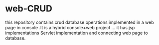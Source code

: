 # web-CRUD

this repository contains crud database operations implemented in a web page in console .It is a hybrid console+web project ... it has jsp implementations Servlet implementation and connecting web page to database.
